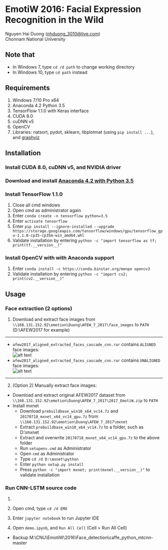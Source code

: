 # EmotiW 2016: Facial Expression Recognition in the Wild
Nguyen Hai Duong (nhduong_3010@live.com)  
Chonnam National University  
  
  
## Note that
- In Windows 7, type `cd /d path` to change working directory
- In Windows 10, type `cd path` instead

## Requirements
1. Windows 7/10 Pro x64
2. Anaconda 4.2 Python 3.5
3. TensorFlow 1.1.0 with Keras interface
4. CUDA 8.0
5. cuDNN v5
6. OpenCV
7. Libraries: natsort, pydot, sklearn, libplotmat (using `pip install ...`), and [graphviz](http://www.graphviz.org/Download_windows.php)
## Installation
### Install CUDA 8.0, cuDNN v5, and NVIDIA driver
### Download and install [Anaconda 4.2 with Python 3.5](https://repo.continuum.io/archive/Anaconda3-4.2.0-Windows-x86_64.exe)
### Install TensorFlow 1.1.0
1. Close all cmd windows
2. Open cmd as administrator again
3. Enter `conda create -n tensorflow python=3.5`
4. Enter `activate tensorflow`
5. Enter `pip install --ignore-installed --upgrade https://storage.googleapis.com/tensorflow/windows/gpu/tensorflow_gpu-1.1.0-cp35-cp35m-win_amd64.whl`
6. Validate installation by entering `python -c "import tensorflow as tf; print(tf.__version__)"`
### Install OpenCV with with Anaconda support
1. Enter `conda install -c https://conda.binstar.org/menpo opencv3`
2. Validate installation by entering `python -c "import cv2; print(cv2.__version__)"`
## Usage
### Face extraction (2 options)
1. Download and extract face images from `\\168.131.152.92\emotion\Duong\AFEW_7_2017\face_images` to `PATH` (D:\AFEW2017 for example)
---
- `afew2017_aligned_extracted_faces_cascade_cnn.rar` contains `ALIGNED` face images:  
![alt text](https://raw.githubusercontent.com/nhduong/afew2016/master/imgs/aligned.jpg)
- `afew2017_aligned_extracted_faces_cascade_cnn.rar` contains `UNALIGNED` face images:  
![alt text](https://raw.githubusercontent.com/nhduong/afew2016/master/imgs/unaligned.jpg)
---
2. (Option 2) Manually extract face images:
- Download and extract original AFEW2017 dataset from `\\168.131.152.92\emotion\Duong\AFEW_7_2017\2017_EmotiW.zip` to `PATH`
- Install mxnet
  - Download `prebuildbase_win10_x64_vc14.7z` and `20170718_mxnet_x64_vc14_gpu.7z` from `\\168.131.152.92\emotion\Duong\AFEW_7_2017\mxnet`
  - Extract `prebuildbase_win10_x64_vc14.7z` to a folder, such as D:\mxnet
  - Extract and overwrite `20170718_mxnet_x64_vc14_gpu.7z` to the above folder
  - Run `setupenv.cmd` as Administrator
  - Open `cmd` as Administrator
  - Type `cd /d D:\mxnet\python`
  - Enter `python setup.py install`
  - Press `python -c "import mxnet; print(mxnet.__version__)"` to validate installation
### Run CNN-LSTM source code
1. 

5. Open cmd, type `cd /d EMO`
6. Enter `jupyter notebook` to run Jupyter IDE
7. Open `demo.ipynb`, and `Run All Cell` (Cell > Run All Cell)

* Backup M:\CNU\EmotiW\2016\Face_detection\caffe_python_mtcnn-master